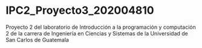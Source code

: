 # IPC2_Proyecto3_202004810
Proyecto 2 del laboratorio de Introducción a la programación y computación 2 de la carrera de Ingeniería en Ciencias y Sistemas de la Universidad de San Carlos de Guatemala
